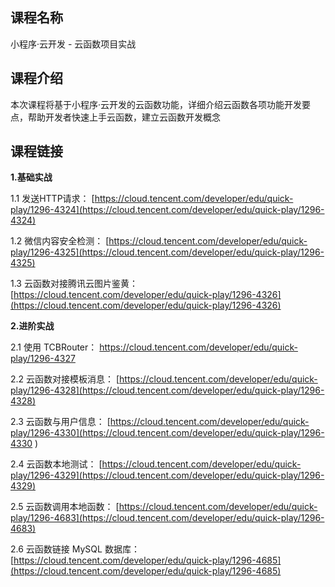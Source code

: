 ## 课程名称
小程序·云开发 - 云函数项目实战

## 课程介绍
本次课程将基于小程序·云开发的云函数功能，详细介绍云函数各项功能开发要点，帮助开发者快速上手云函数，建立云函数开发概念

## 课程链接
**1.基础实战**

1.1 发送HTTP请求：
[https://cloud.tencent.com/developer/edu/quick-play/1296-4324](https://cloud.tencent.com/developer/edu/quick-play/1296-4324)

1.2 微信内容安全检测：
[https://cloud.tencent.com/developer/edu/quick-play/1296-4325](https://cloud.tencent.com/developer/edu/quick-play/1296-4325)

1.3 云函数对接腾讯云图片鉴黄：
[https://cloud.tencent.com/developer/edu/quick-play/1296-4326](https://cloud.tencent.com/developer/edu/quick-play/1296-4326)

**2.进阶实战**

2.1 使用 TCBRouter：
[https://cloud.tencent.com/developer/edu/quick-play/1296-4327
](https://cloud.tencent.com/developer/edu/quick-play/1296-4327)

2.2 云函数对接模板消息：
[https://cloud.tencent.com/developer/edu/quick-play/1296-4328](https://cloud.tencent.com/developer/edu/quick-play/1296-4328)

2.3 云函数与用户信息：
[https://cloud.tencent.com/developer/edu/quick-play/1296-4330](https://cloud.tencent.com/developer/edu/quick-play/1296-4330
)

2.4 云函数本地测试：
[https://cloud.tencent.com/developer/edu/quick-play/1296-4329](https://cloud.tencent.com/developer/edu/quick-play/1296-4329)

2.5 云函数调用本地函数：
[https://cloud.tencent.com/developer/edu/quick-play/1296-4683](https://cloud.tencent.com/developer/edu/quick-play/1296-4683)

2.6 云函数链接 MySQL 数据库：
[https://cloud.tencent.com/developer/edu/quick-play/1296-4685](https://cloud.tencent.com/developer/edu/quick-play/1296-4685)
